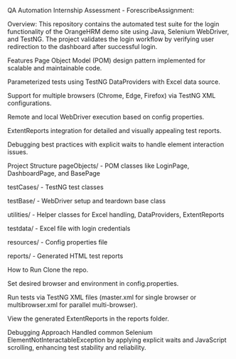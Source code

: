 QA Automation Internship Assessment - ForescribeAssignment:

Overview:
This repository contains the automated test suite for the login functionality of the OrangeHRM demo site using Java, Selenium WebDriver, and TestNG. The project validates the login workflow by verifying user redirection to the dashboard after successful login.

Features
Page Object Model (POM) design pattern implemented for scalable and maintainable code.

Parameterized tests using TestNG DataProviders with Excel data source.

Support for multiple browsers (Chrome, Edge, Firefox) via TestNG XML configurations.

Remote and local WebDriver execution based on config properties.

ExtentReports integration for detailed and visually appealing test reports.

Debugging best practices with explicit waits to handle element interaction issues.

Project Structure
pageObjects/ - POM classes like LoginPage, DashboardPage, and BasePage

testCases/ - TestNG test classes

testBase/ - WebDriver setup and teardown base class

utilities/ - Helper classes for Excel handling, DataProviders, ExtentReports

testdata/ - Excel file with login credentials

resources/ - Config properties file

reports/ - Generated HTML test reports

How to Run
Clone the repo.

Set desired browser and environment in config.properties.

Run tests via TestNG XML files (master.xml for single browser or multibrowser.xml for parallel multi-browser).

View the generated ExtentReports in the reports folder.

Debugging Approach
Handled common Selenium ElementNotInteractableException by applying explicit waits and JavaScript scrolling, enhancing test stability and reliability.
